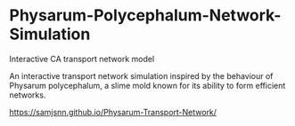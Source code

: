 # Physarum-Polycephalum-Network-Simulation
Interactive CA transport network model

An interactive transport network simulation inspired by the behaviour of Physarum polycephalum, a slime mold known for its ability to form efficient networks.

https://samjsnn.github.io/Physarum-Transport-Network/
